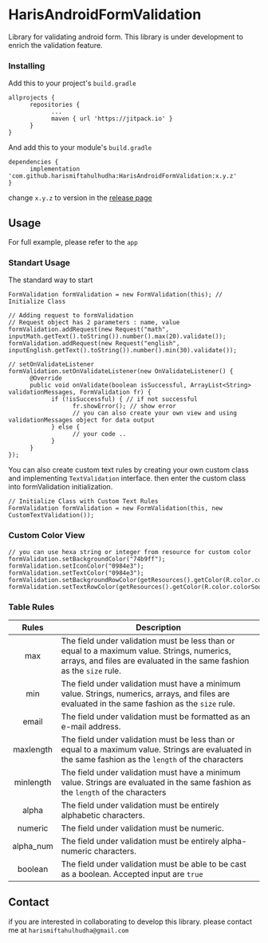 # HarisAndroidFormValidation

Library for validating android form. This library is under development to enrich the validation feature.

### Installing

Add this to your project's `build.gradle`

```
allprojects {
      repositories {
            ...
            maven { url 'https://jitpack.io' }
      }
}
```

And add this to your module's `build.gradle`

```
dependencies {
      implementation 'com.github.harismiftahulhudha:HarisAndroidFormValidation:x.y.z'
}
```

change `x.y.z` to version in the [release page](https://github.com/harismiftahulhudha/HarisAndroidFormValidation/releases)

## Usage

For full example, please refer to the `app`

### Standart Usage

The standard way to start
```
FormValidation formValidation = new FormValidation(this); // Initialize Class

// Adding request to formValidation
// Request object has 2 parameters : name, value
formValidation.addRequest(new Request("math", inputMath.getText().toString()).number().max(20).validate());
formValidation.addRequest(new Request("english", inputEnglish.getText().toString()).number().min(30).validate());

// setOnValidateListener
formValidation.setOnValidateListener(new OnValidateListener() {
      @Override
      public void onValidate(boolean isSuccessful, ArrayList<String> validationMessages, FormValidation fr) {
            if (!isSuccessful) { // if not successful
                  fr.showError(); // show error
                  // you can also create your own view and using validationMessages object for data output
            } else {
                  // your code ..
            }
      }
});
```
You can also create custom text rules by creating your own custom class and implementing `TextValidation` interface. <enter>
then enter the custom class into formValidation initialization.
```
// Initialize Class with Custom Text Rules
FormValidation formValidation = new FormValidation(this, new CustomTextValidation());
```

### Custom Color View
```
// you can use hexa string or integer from resource for custom color
formValidation.setBackgroundColor("74b9ff");
formValidation.setIconColor("0984e3");
formValidation.setTextColor("0984e3");
formValidation.setBackgroundRowColor(getResources().getColor(R.color.colorMintLeaf));
formValidation.setTextRowColor(getResources().getColor(R.color.colorSoothingBreeze));
```

### Table Rules
| Rules           | Description   |
| :-------------: | ------------- |
| max             | The field under validation must be less than or equal to a maximum value. Strings, numerics, arrays, and files are evaluated in the same fashion as the `size` rule.  |
| min             | The field under validation must have a minimum value. Strings, numerics, arrays, and files are evaluated in the same fashion as the `size` rule.                      |
| email           | The field under validation must be formatted as an e-mail address.                                                                                                    |
| maxlength       | The field under validation must be less than or equal to a maximum value. Strings are evaluated in the same fashion as the `length` of the characters                 |
| minlength       | The field under validation must have a minimum value. Strings are evaluated in the same fashion as the `length` of the characters                                     |
| alpha           | The field under validation must be entirely alphabetic characters.                                                                                                    |
| numeric         | The field under validation must be numeric.                                                                                                                           |
| alpha_num       | The field under validation must be entirely alpha-numeric characters.                                                                                                 |
| boolean         | The field under validation must be able to be cast as a boolean. Accepted input are `true`                                                                            |

## Contact

if you are interested in collaborating to develop this library. please contact me at `harismiftahulhudha@gmail.com`

